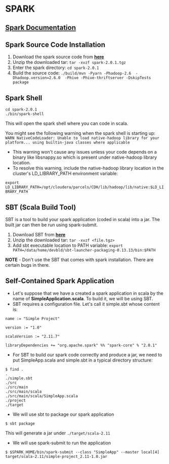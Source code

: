 # SPARK

## [Spark Documentation](http://spark.apache.org/docs/2.0.1/)

## Spark Source Code Installation
1. Download the spark source code from [**here**](http://spark.apache.org/downloads.html)
2. Unzip the downloaded tar: 
`tar -xvzf spark-2.0.1.tgz`
3. Enter the spark directory: 
`cd spark-2.0.1`
4. Build the source code: 
`./build/mvn -Pyarn -Phadoop-2.6  -Dhadoop.version=2.6.0  -Phive -Phive-thriftserver -DskipTests  package`
	
	
## Spark Shell
```
cd spark-2.0.1
./bin/spark-shell
```

This will open the spark shell where you can code in scala.

You might see the following warning when the spark shell is starting up: `WARN NativeCodeLoader: Unable to load native-hadoop library for your platform... using builtin-java classes where applicable`
  * This warning won't cause any issues unless your code depends on a binary like libsnappy.so which is present under native-hadoop library location.
  * To resolve this warning, include the native-hadoop library location in the cluster's LD_LIBRARY_PATH environment variable:
  
  `export LD_LIBRARY_PATH=/opt/cloudera/parcels/CDH/lib/hadoop/lib/native:$LD_LIBRARY_PATH`
  

## SBT (Scala Build Tool)
SBT is a tool to build your spark application (coded in scala) into a jar. The built jar can then be run using spark-submit.

1. Download SBT from [**here**](http://www.scala-sbt.org/0.13/docs/Installing-sbt-on-Linux.html)
2. Unzip the downloaded tar: `tar -xvzf <file.tgz>`
3. Add sbt executable location to PATH variable: `export PATH=/data/home/devbld/sbt-launcher-packaging-0.13.13/bin:$PATH`

**NOTE** - Don't use the SBT that comes with spark installation. There are certain bugs in there. 



## Self-Contained Spark Application

* Let's suppose that we have a created a spark application in scala by the name of **SimpleApplication.scala**. To build it, we will be using SBT.
* SBT requires a configuration file. Let's call it simple.sbt whose content is:
```
name := "Simple Project"

version := "1.0"

scalaVersion := "2.11.7"

libraryDependencies += "org.apache.spark" %% "spark-core" % "2.0.1"
```

* For SBT to build our spark code correctly and produce a jar, we need to put SimpleApp.scala and simple.sbt in a typical directory structure:
```
$ find .
.
./simple.sbt
./src
./src/main
./src/main/scala
./src/main/scala/SimpleApp.scala
./project
./target
```

* We will use sbt to package our spark application
```
$ sbt package
```

This will generate a jar under `./target/scala-2.11`

* We will use spark-submit to run the application
```
$ $SPARK_HOME/bin/spark-submit --class "SimpleApp" --master local[4] target/scala-2.11/simple-project_2.11-1.0.jar
```
 